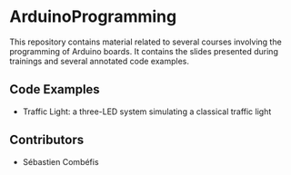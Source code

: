 # ArduinoProgramming

This repository contains material related to several courses involving the programming of Arduino boards. It contains the slides presented during trainings and several annotated code examples.

## Code Examples

- Traffic Light: a three-LED system simulating a classical traffic light

## Contributors

- Sébastien Combéfis